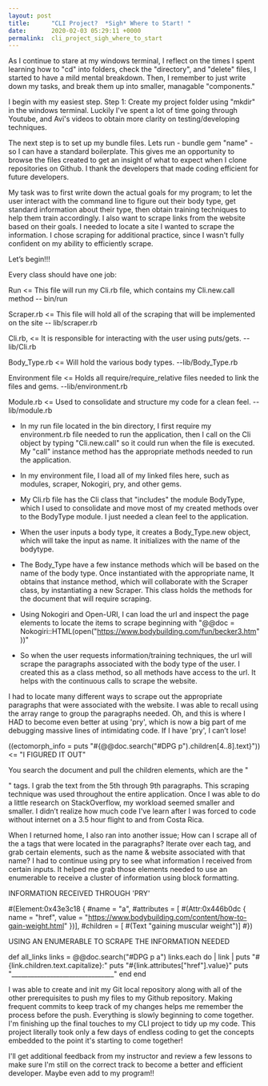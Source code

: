 ```yaml
---
layout: post
title:      "CLI Project?  *Sigh* Where to Start! "
date:       2020-02-03 05:29:11 +0000
permalink:  cli_project_sigh_where_to_start
---
```



As I continue to stare at my windows terminal, I reflect on the times I spent learning how to "cd" into folders, check the "directory", and "delete" files, I started to have a mild mental breakdown.  Then, I remember to just write down my tasks, and break them up into smaller, managable "components." 

I begin with my easiest step.  Step 1: Create my project folder using "mkdir" in the windows terminal.  Luckily I've spent a lot of time going through Youtube, and Avi's videos to obtain more clarity on testing/developing techniques. 

The next step is to set up my bundle files.  Lets run - bundle gem "name" - so I can have a standard boilerplate.  This gives me an opportunity to browse the files created to get an insight of what to expect when I clone repositories on Github. I thank the developers that made coding efficient for future developers. 

My task was to first write down the actual goals for my program; to let the user interact with the command line to figure out their body type, get standard information about their type, then obtain training techniques to help them train accordingly.  I also want to scrape links from the website based on their goals.  I needed to locate a site I wanted to scrape the information.  I chose scraping for additional practice, since I wasn't fully confident on my ability to efficiently scrape.

Let’s begin!!!


Every class should have one job:

Run <=  This file will run my Cli.rb file, which contains my Cli.new.call method -- bin/run

Scraper.rb <= This file will hold all of the scraping that will be implemented on the site -- lib/scraper.rb

Cli.rb, <= It is responsible for interacting with the user using puts/gets. --lib/Cli.rb

Body_Type.rb <= Will hold the various body types. --lib/Body_Type.rb

Environment file <= Holds all require/require_relative files needed to link the files and gems. --lib/environment.rb

Module.rb <= Used to consolidate and structure my code for a clean feel. --lib/module.rb 


* In my run file located in the bin directory, I first require my environment.rb file needed to run the application, then I call on the Cli object by typing "Cli.new.call" so it could run when the file is executed.  My "call" instance method has the appropriate methods needed to run the application.

* In my environment file, I load all of my linked files here, such as modules, scraper, Nokogiri, pry, and other gems.

* My Cli.rb file has the Cli class that "includes" the module BodyType, which I used to consolidate and move most of my created methods over to the BodyType module.  I just needed a clean feel to the application.

* When the user inputs a body type, it creates a Body_Type.new object, which will take the input as name.  It initializes with the name of the bodytype.

* The Body_Type have a few instance methods which will be based on the name of the body type. Once instantiated with the appropriate name, It obtains that instance method, which will collaborate with the Scraper class, by instantiating a new Scraper.  This class holds the methods for the document that will require scraping.

* Using Nokogiri and Open-URI, I can load the url and inspect the page elements to locate the items to scrape beginning with   "@@doc = Nokogiri::HTML(open("https://www.bodybuilding.com/fun/becker3.htm"))"
* So when the user requests information/training techniques, the url will scrape the paragraphs associated with the body type of the user.  I created this as a class method, so all methods have access to the url. It helps with the continuous calls to scrape the website. 


I had to locate many different ways to scrape out the appropriate paragraphs that were associated with the website.  I was able to recall using the array range to group the paragraphs needed.  Oh, and this is where I HAD to become even better at using 'pry', which is now a big part of me debugging massive lines of intimidating code.  If I have 'pry', I can’t lose!

((ectomorph_info = puts "#{@@doc.search("#DPG p").children[4..8].text}")) <= "I FIGURED IT OUT"

You search the document and pull the children elements, which are the "<p>" tags.  I grab the text from the 5th through 9th paragraphs.  This scraping technique was used throughout the entire application.  Once I was able to do a little research on StackOverflow, my workload seemed smaller and smaller.  I didn’t realize how much code I've learn after I was forced to code without internet on a 3.5 hour flight to and from Costa Rica.

When I returned home, I also ran into another issue; How can I scrape all of the a tags that were located in the paragraphs?  Iterate over each tag, and grab certain elements, such as the name & website associated with that name?
I had to continue using pry to see what information I received from certain inputs.  It helped me grab those elements needed to use an enumerable to receive a cluster of information using block formatting.

INFORMATION RECEIVED THROUGH 'PRY'

#(Element:0x43e3c18 {
        #name = "a",
        #attributes = [ #(Attr:0x446b0dc { name = "href", value = "https://www.bodybuilding.com/content/how-to-gain-weight.html" })],
        #children = [ #(Text "gaining muscular weight")]
        #})

USING AN ENUMERABLE TO SCRAPE THE INFORMATION NEEDED

def all_links
        links = @@doc.search("#DPG p a")
        links.each do | link |
            puts "#{link.children.text.capitalize}:"
            puts "#{link.attributes["href"].value}"
            puts "________________________________"
        end
    end

I was able to create and init my Git local repository along with all of the other prerequisites to push my files to my Github repository. Making frequent commits to keep track of my changes helps me remember the process before the push.  Everything is slowly beginning to come together.  I'm finishing up the final touches to my CLI project to tidy up my code.  This project literally took only a few days of endless coding to get the concepts embedded to the point it's starting to come together!

I'll get additional feedback from my instructor and review a few lessons to make sure I'm still on the correct track to become a better and efficient developer.  Maybe even add to my program!!

